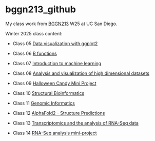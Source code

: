 # bggn213_github
My class work from [BGGN213](https://bioboot.github.io/bggn213_W25/schedule/#15) W25 at UC San Diego.


Winter 2025 class content:


- Class 05 [Data visualization with ggplot2](https://github.com/nleonrivera/bggn213_github/blob/main/class05/class05.Rproj)

- Class 06 [R functions](https://github.com/nleonrivera/bggn213_github/blob/main/class06/class06.Rproj)

- Class 07 [Introduction to machine learning](https://github.com/nleonrivera/bggn213_github/blob/main/Class07/Class07.Rproj)

- Class 08 [Analysis and visualization of high dimensional datasets](https://github.com/nleonrivera/bggn213_github/blob/main/Class08/Class08lab.pdf)

- Class 09 [Halloween Candy Mini Project](https://github.com/nleonrivera/bggn213_github/blob/main/Class07/Class07.Rproj)

- Class 10 [Structural Bioinformatics](https://github.com/nleonrivera/bggn213_github/blob/main/class10/class%2010.Rproj)

- Class 11 [Genomic Informatics](https://github.com/nleonrivera/bggn213_github/blob/main/class12/Class11_genomics_lab.pdf)

- Class 12 [AlphaFold2 - Structure Predictions](https://github.com/nleonrivera/bggn213_github/blob/main/class12/class%2012.Rproj)

- Class 13 [Transcriptomics and the analysis of RNA-Seq data](https://github.com/nleonrivera/bggn213_github/blob/main/class13/class13-lab.pdf)

- Class 14 [RNA-Seq analysis mini-project](https://github.com/nleonrivera/bggn213_github/blob/main/class13/Class-14.pdf)

